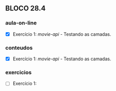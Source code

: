 ## BLOCO 28.4
### aula-on-line
- [x] Exercício 1: _movie-api_ - Testando as camadas.

### conteudos
- [x] Exercício 1: _movie-api_ - Testando as camadas.

### exercicios
- [ ] Exercício 1: 

